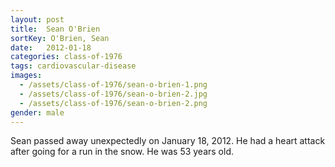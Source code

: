 ```yaml
---
layout: post
title:  Sean O'Brien
sortKey: O'Brien, Sean
date:   2012-01-18
categories: class-of-1976
tags: cardiovascular-disease
images:
  - /assets/class-of-1976/sean-o-brien-1.png
  - /assets/class-of-1976/sean-o-brien-2.jpg
  - /assets/class-of-1976/sean-o-brien-2.png
gender: male
---
```

Sean passed away unexpectedly on January 18, 2012. He had a heart attack after going for a run in the snow. He was 53 years old.
